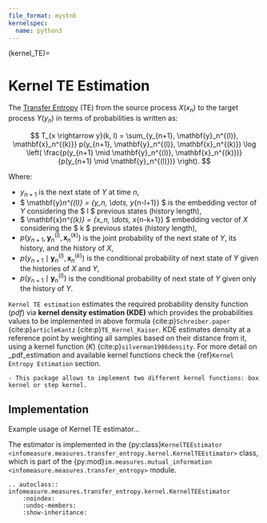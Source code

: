 ```yaml
---
file_format: mystnb
kernelspec:
  name: python3
---
```

(kernel_TE)=
# Kernel TE Estimation
The [Transfer Entropy](index.md#transfer_entropy_overview) (TE) from the source process $X(x_n)$ to the target process $Y(y_n)$ in terms of probabilities is written as:

$$
T_{x \rightarrow y}(k, l) = \sum_{y_{n+1}, \mathbf{y}_n^{(l)}, \mathbf{x}_n^{(k)}}
p(y_{n+1}, \mathbf{y}_n^{(l)}, \mathbf{x}_n^{(k)})
\log \left( \frac{p(y_{n+1} \mid \mathbf{y}_n^{(l)}, \mathbf{x}_n^{(k)})}
{p(y_{n+1} \mid \mathbf{y}_n^{(l)})} \right).
$$

Where:
- $y_{n+1}$ is the next state of $Y$ at time $n$,
- $ \mathbf{y}_n^{(l)} = \{y_n, \dots, y_{n-l+1}\} $ is the embedding vector of $Y$ considering the  $ l $ previous states (history length),
- $ \mathbf{x}_n^{(k)} = \{x_n, \dots, x_{n-k+1}\} $ embedding vector of $X$ considering the $ k $ previous states (history length),
- $p(y_{n+1}, \mathbf{y}_n^{(l)}, \mathbf{x}_n^{(k)})$ is the joint probability of the next state of $Y$, its history, and the history of $X$,
- $p(y_{n+1} \mid \mathbf{y}_n^{(l)}, \mathbf{x}_n^{(k)})$ is the conditional probability of next state of $Y$ given the histories of $X$ and $Y$,
- $p(y_{n+1} \mid \mathbf{y}_n^{(l)})$ is the conditional probability of next state of $Y$ given only the history of $Y$.

``Kernel TE estimation`` estimates the required probability density function (_pdf_)  via **kernel density estimation (KDE)** which provides the probabilities values to be implemented in above formula {cite:p}`Schreiber.paper` {cite:p}`articleKantz` {cite:p}`TE_Kernel_Kaiser`. KDE estimates density at a reference point by weighting all samples based on their distance from it, using a kernel function $(K)$ {cite:p}`silverman1986density`. For more detail on _pdf_estimation and available kernel functions check the {ref}`Kernel Entropy Estimation` section.

```{note}
- This package allows to implement two different kernel functions: box kernel or step kernel.
 ```

## Implementation
Example usage of Kernel TE estimator...

The estimator is implemented in the {py:class}`KernelTEEstimator <infomeasure.measures.transfer_entropy.kernel.KernelTEEstimator>` class,
which is part of the {py:mod}`im.measures.mutual_information <infomeasure.measures.transfer_entropy>` module.

```{eval-rst}
.. autoclass:: infomeasure.measures.transfer_entropy.kernel.KernelTEEstimator
    :noindex:
    :undoc-members:
    :show-inheritance:
```
